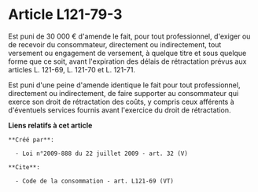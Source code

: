 # Article L121-79-3

Est puni de 30 000 € d'amende le fait, pour tout professionnel, d'exiger ou de recevoir du consommateur, directement ou
indirectement, tout versement ou engagement de versement, à quelque titre et sous quelque forme que ce soit, avant
l'expiration des délais de rétractation prévus aux articles L. 121-69, L. 121-70 et L. 121-71. 

Est puni d'une peine d'amende identique le fait pour tout professionnel, directement ou indirectement, de faire supporter au
consommateur qui exerce son droit de rétractation des coûts, y compris ceux afférents à d'éventuels services fournis avant
l'exercice du droit de rétractation.

**Liens relatifs à cet article**

	**Créé par**:

	  - Loi n°2009-888 du 22 juillet 2009 - art. 32 (V)

	**Cite**:

	  - Code de la consommation - art. L121-69 (VT)

